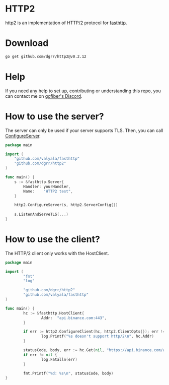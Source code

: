 # HTTP2

http2 is an implementation of HTTP/2 protocol for [fasthttp](https://github.com/valyala/fasthttp).

# Download

```bash
go get github.com/dgrr/http2@v0.2.12
```

# Help

If you need any help to set up, contributing or understanding this repo, you can contact me on [gofiber's Discord](https://gofiber.io/discord).

# How to use the server?

The server can only be used if your server supports TLS.
Then, you can call [ConfigureServer](https://pkg.go.dev/github.com/dgrr/http2@v0.1.1/http2#ConfigureServer).

```go
package main

import (
	"github.com/valyala/fasthttp"
	"github.com/dgrr/http2"
)

func main() {
    s := &fasthttp.Server{
        Handler: yourHandler,
        Name:    "HTTP2 test",
    }

    http2.ConfigureServer(s, http2.ServerConfig{})
    
    s.ListenAndServeTLS(...)
}
```

# How to use the client?

The HTTP/2 client only works with the HostClient.

```go
package main

import (
        "fmt"
        "log"

        "github.com/dgrr/http2"
        "github.com/valyala/fasthttp"
)

func main() {
        hc := &fasthttp.HostClient{
                Addr:  "api.binance.com:443",
        }

        if err := http2.ConfigureClient(hc, http2.ClientOpts{}); err != nil {
                log.Printf("%s doesn't support http/2\n", hc.Addr)
        }

        statusCode, body, err := hc.Get(nil, "https://api.binance.com/api/v3/time")
        if err != nil {
                log.Fatalln(err)
        }

        fmt.Printf("%d: %s\n", statusCode, body)
}
```
